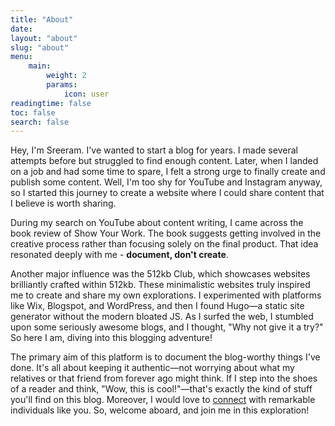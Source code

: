 ```yaml
---
title: "About"
date: 
layout: "about"
slug: "about"
menu:
    main:
        weight: 2
        params: 
            icon: user
readingtime: false
toc: false
search: false
---
```


Hey, I'm Sreeram. I've wanted to start a blog for years. I made several attempts before but struggled to find enough content. Later, when I landed on a job and had some time to spare, I felt a strong urge to finally create and publish some content. Well, I'm too shy for YouTube and Instagram anyway, so I started this journey to create a website where I could share content that I believe is worth sharing.

During my search on YouTube about content writing, I came across the book review of Show Your Work. The book suggests getting involved in the creative process rather than focusing solely on the final product. That idea resonated deeply with me - **document, don't create**.

Another major influence was the 512kb Club, which showcases websites brilliantly crafted within 512kb. These minimalistic websites truly inspired me to create and share my own explorations. I experimented with platforms like Wix, Blogspot, and WordPress, and then I found Hugo—a static site generator without the modern bloated JS. As I surfed the web, I stumbled upon some seriously awesome blogs, and I thought, "Why not give it a try?" So here I am, diving into this blogging adventure!

The primary aim of this platform is to document the blog-worthy things I've done. It's all about keeping it authentic—not worrying about what my relatives or that friend from forever ago might think. If I step into the shoes of a reader and think, "Wow, this is cool!"—that's exactly the kind of stuff you'll find on this blog. Moreover, I would love to [connect](mailto:ram@venkatasreeram.com) with remarkable individuals like you. So, welcome aboard, and join me in this exploration!



